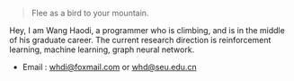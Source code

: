 > Flee as a bird to your mountain.

Hey, I am Wang Haodi, a programmer who is climbing, and is in the middle of his graduate career. The current research direction is reinforcement learning, machine learning, graph neural network.

- Email : [whdi@foxmail.com](whdi@foxmail.com) or [whd@seu.edu.cn](whd@seu.edu.cn)

